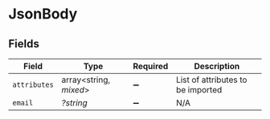 # JsonBody


## Fields

| Field                             | Type                              | Required                          | Description                       |
| --------------------------------- | --------------------------------- | --------------------------------- | --------------------------------- |
| `attributes`                      | array<string, *mixed*>            | :heavy_minus_sign:                | List of attributes to be imported |
| `email`                           | *?string*                         | :heavy_minus_sign:                | N/A                               |